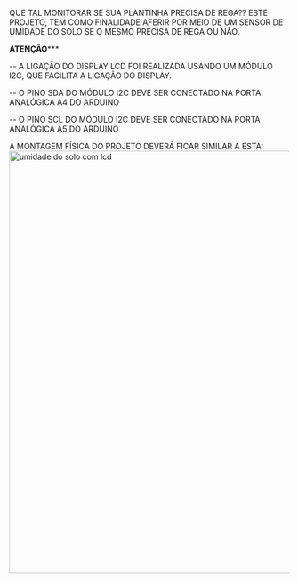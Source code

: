 QUE TAL MONITORAR SE SUA PLANTINHA PRECISA DE REGA??
ESTE PROJETO, TEM COMO FINALIDADE AFERIR POR MEIO DE UM SENSOR DE UMIDADE DO SOLO 
SE O MESMO PRECISA DE REGA OU NÃO. 

******ATENÇÃO********* 

-- A LIGAÇÃO DO DISPLAY LCD FOI REALIZADA USANDO UM MÓDULO I2C, QUE FACILITA A LIGAÇÃO DO DISPLAY. 

-- O PINO SDA DO MÓDULO I2C DEVE SER CONECTADO NA PORTA ANALÓGICA A4 DO ARDUINO

-- O PINO SCL DO MÓDULO I2C DEVE SER CONECTADO NA PORTA ANALÓGICA A5 DO ARDUINO

A MONTAGEM FÍSICA DO PROJETO DEVERÁ FICAR SIMILAR A ESTA: 
<img width="761" alt="umidade do solo com lcd" src="https://user-images.githubusercontent.com/115898550/196065832-5ebe33f9-72b2-4494-aaa4-8996e89e7389.png">

